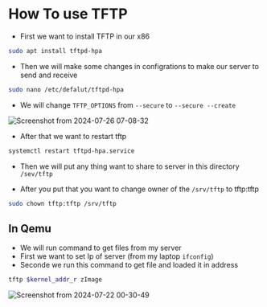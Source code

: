 # How To use TFTP 

- First we want to install TFTP in our x86

```bash
sudo apt install tftpd-hpa
```
- Then we will make some changes in configrations to make our server to send and receive
```bash
sudo nano /etc/defalut/tftpd-hpa
```
- We will change `TFTP_OPTIONS` from `--secure` to `--secure --create`

![Screenshot from 2024-07-26 07-08-32](https://github.com/user-attachments/assets/4da8ec0f-02f5-44b5-abb0-c3028b62c16a)

- After that we want to restart tftp

```bash
systemctl restart tftpd-hpa.service 
```
- Then we will put any thing want to share to server in this directory `/sev/tftp`

 - After you put that you want to change owner of the `/srv/tftp` to tftp:tftp
```bash
sudo chown tftp:tftp /srv/tftp
```
## In Qemu

- We will run command to get files from my server
- First we want to set Ip of server (from my laptop `ifconfig`)
- Seconde we run this command to get file and loaded it in address
```bash
tftp $kernel_addr_r zImage
```
![Screenshot from 2024-07-22 00-30-49](https://github.com/user-attachments/assets/0d6b84f9-b19f-4867-9c0a-e35beb820c31)

